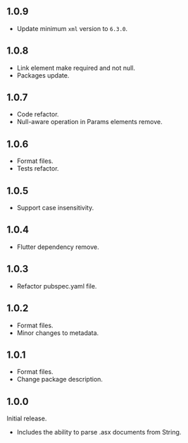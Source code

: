 ## 1.0.9

- Update minimum `xml` version to `6.3.0`.

## 1.0.8

- Link element make required and not null.
- Packages update.

## 1.0.7

- Code refactor.
- Null-aware operation in Params elements remove.

## 1.0.6

- Format files.
- Tests refactor.

## 1.0.5

- Support case insensitivity.

## 1.0.4

- Flutter dependency remove.

## 1.0.3

- Refactor pubspec.yaml file.

## 1.0.2

- Format files.
- Minor changes to metadata.

## 1.0.1

- Format files.
- Change package description.

## 1.0.0

Initial release.

- Includes the ability to parse .asx documents from String.

